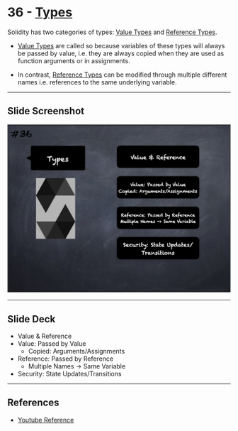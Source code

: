 # 36 - [Types](Types.md)
Solidity has two categories of types: [Value Types](Value%20Type.md) and [Reference Types](Reference%20Type.md). 

- [Value Types](Value%20Type.md) are called so because variables of these types will always be passed by value, i.e. they are always copied when they are used as function arguments or in assignments. 

- In contrast, [Reference Types](Reference%20Type.md) can be modified through multiple different names i.e. references to the same underlying variable.
___
## Slide Screenshot
![036.png](../../images/2.Solidity%20101/036.png)
___
## Slide Deck
- Value & Reference
- Value: Passed by Value
	- Copied: Arguments/Assignments
- Reference: Passed by Reference
	- Multiple Names -> Same Variable
- Security: State Updates/Transitions
___
## References
- [Youtube Reference](https://youtu.be/TCl1IcGl_3I?t=1478)


